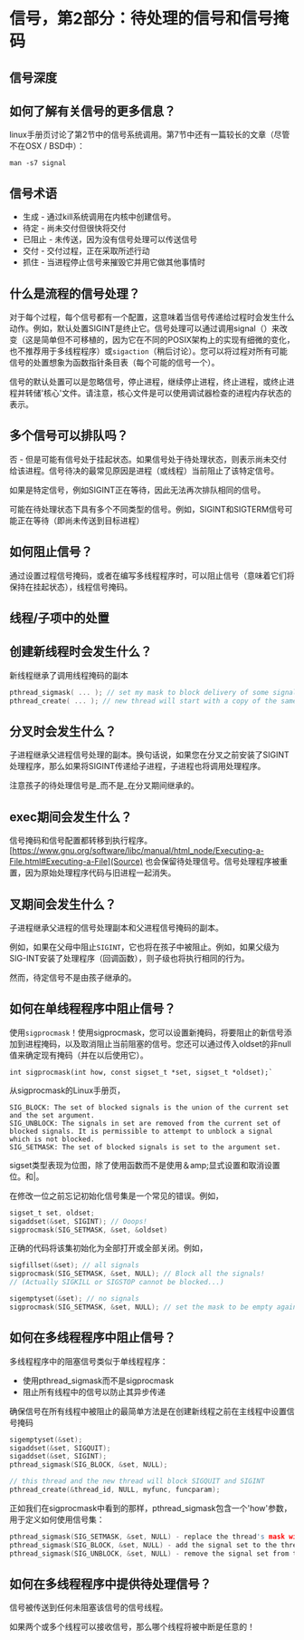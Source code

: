 # 信号，第2部分：待处理的信号和信号掩码

## 信号深度

## 如何了解有关信号的更多信息？

linux手册页讨论了第2节中的信号系统调用。第7节中还有一篇较长的文章（尽管不在OSX / BSD中）：

```
man -s7 signal 
```

## 信号术语

*   生成 - 通过kill系统调用在内核中创建信号。
*   待定 - 尚未交付但很快将交付
*   已阻止 - 未传送，因为没有信号处理可以传送信号
*   交付 - 交付过程，正在采取所述行动
*   抓住 - 当进程停止信号来摧毁它并用它做其他事情时

## 什么是流程的信号处理？

对于每个过程，每个信号都有一个配置，这意味着当信号传递给过程时会发生什么动作。例如，默认处置SIGINT是终止它。信号处理可以通过调用signal（）来改变（这是简单但不可移植的，因为它在不同的POSIX架构上的实现有细微的变化，也不推荐用于多线程程序）或`sigaction`（稍后讨论）。您可以将过程对所有可能信号的处置想象为函数指针条目表（每个可能的信号一个）。

信号的默认处置可以是忽略信号，停止进程，继续停止进程，终止进程，或终止进程并转储'核心'文件。请注意，核心文件是可以使用调试器检查的进程内存状态的表示。

## 多个信号可以排队吗？

否 - 但是可能有信号处于挂起状态。如果信号处于待处理状态，则表示尚未交付给该进程。信号待决的最常见原因是进程（或线程）当前阻止了该特定信号。

如果是特定信号，例如SIGINT正在等待，因此无法再次排队相同的信号。

可能在待处理状态下具有多个不同类型的信号。例如，SIGINT和SIGTERM信号可能正在等待（即尚未传送到目标进程）

## 如何阻止信号？

通过设置过程信号掩码，或者在编写多线程程序时，可以阻止信号（意味着它们将保持在挂起状态），线程信号掩码。

## 线程/子项中的处置

## 创建新线程时会发生什么？

新线程继承了调用线程掩码的副本

```c
pthread_sigmask( ... ); // set my mask to block delivery of some signals
pthread_create( ... ); // new thread will start with a copy of the same mask
```

## 分叉时会发生什么？

子进程继承父进程信号处理的副本。换句话说，如果您在分叉之前安装了SIGINT处理程序，那么如果将SIGINT传递给子进程，子进程也将调用处理程序。

注意孩子的待处理信号是_而不是_在分叉期间继承的。

## exec期间会发生什么？

信号掩码和信号配置都转移到执行程序。 [https://www.gnu.org/software/libc/manual/html_node/Executing-a-File.html#Executing-a-File](Source) 也会保留待处理信号。信号处理程序被重置，因为原始处理程序代码与旧进程一起消失。

## 叉期间会发生什么？

子进程继承父进程的信号处理副本和父进程信号掩码的副本。

例如，如果在父母中阻止`SIGINT`，它也将在孩子中被阻止。例如，如果父级为SIG-INT安装了处理程序（回调函数），则子级也将执行相同的行为。

然而，待定信号不是由孩子继承的。

## 如何在单线程程序中阻止信号？

使用`sigprocmask`！使用sigprocmask，您可以设置新掩码，将要阻止的新信号添加到进程掩码，以及取消阻止当前阻塞的信号。您还可以通过传入oldset的非null值来确定现有掩码（并在以后使用它）。

```
int sigprocmask(int how, const sigset_t *set, sigset_t *oldset);` 
```

从sigprocmask的Linux手册页，

```
SIG_BLOCK: The set of blocked signals is the union of the current set and the set argument.
SIG_UNBLOCK: The signals in set are removed from the current set of blocked signals. It is permissible to attempt to unblock a signal which is not blocked.
SIG_SETMASK: The set of blocked signals is set to the argument set. 
```

sigset类型表现为位图，除了使用函数而不是使用＆amp;显式设置和取消设置位。和|。

在修改一位之前忘记初始化信号集是一个常见的错误。例如，

```c
sigset_t set, oldset;
sigaddset(&set, SIGINT); // Ooops!
sigprocmask(SIG_SETMASK, &set, &oldset)
```

正确的代码将该集初始化为全部打开或全部关闭。例如，

```c
sigfillset(&set); // all signals
sigprocmask(SIG_SETMASK, &set, NULL); // Block all the signals!
// (Actually SIGKILL or SIGSTOP cannot be blocked...)

sigemptyset(&set); // no signals 
sigprocmask(SIG_SETMASK, &set, NULL); // set the mask to be empty again
```

## 如何在多线程程序中阻止信号？

多线程程序中的阻塞信号类似于单线程程序：

*   使用pthread_sigmask而不是sigprocmask
*   阻止所有线程中的信号以防止其异步传递

确保信号在所有线程中被阻止的最简单方法是在创建新线程之前在主线程中设置信号掩码

```c
sigemptyset(&set);
sigaddset(&set, SIGQUIT);
sigaddset(&set, SIGINT);
pthread_sigmask(SIG_BLOCK, &set, NULL);

// this thread and the new thread will block SIGQUIT and SIGINT
pthread_create(&thread_id, NULL, myfunc, funcparam);
```

正如我们在sigprocmask中看到的那样，pthread_sigmask包含一个'how'参数，用于定义如何使用信号集：

```c
pthread_sigmask(SIG_SETMASK, &set, NULL) - replace the thread's mask with given signal set
pthread_sigmask(SIG_BLOCK, &set, NULL) - add the signal set to the thread's mask
pthread_sigmask(SIG_UNBLOCK, &set, NULL) - remove the signal set from the thread's mask
```

## 如何在多线程程序中提供待处理信号？

信号被传送到任何未阻塞该信号的信号线程。

如果两个或多个线程可以接收信号，那么哪个线程将被中断是任意的！